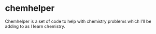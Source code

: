 # chemhelper

Chemhelper is a set of code to help with chemistry problems which I'll be adding to as I learn chemistry.
